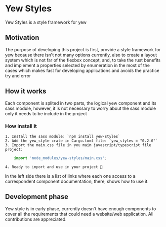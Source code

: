 # Yew Styles
Yew Styles is a style framework for yew

## Motivation
The purpose of developing this project is first,
provide a style framework for yew because there isn't not many options currently,
also to create a layout system which is not far of the flexbox concept, and,
to take the rust benefits and implement a properties selected by enumeration
in the most of the cases which makes fast for developing applications and avoids the practice try and error

## How it works
Each component is splited in two parts, the logical yew component and its sass module,
however, it is not necessary to worry about the sass module only it needs to be include in the project
### How install it
    1. Install the sass module: `npm install yew-styles`
    2. Add the yew_style crate in Cargo.toml file: `yew_styles = "0.2.0"`
    3. Import the main.css file in you main javascript/typescript file project: 
```typescript
    import 'node_modules/yew-styles/main.css';
```
    4. Ready to import and use in your project 🚀
In the left side there is a list of links where each one access to a correspondent component documentation,
there, shows how to use it.

## Development phase
Yew style is in early phase, currently doesn't have enough components to cover all the requirements that could need a website/web application.
All contributions are appreciated.